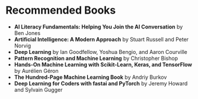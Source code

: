 # Recommended Books

- **AI Literacy Fundamentals: Helping You Join the AI Conversation** by Ben Jones
- **Artificial Intelligence: A Modern Approach** by Stuart Russell and Peter Norvig
- **Deep Learning** by Ian Goodfellow, Yoshua Bengio, and Aaron Courville
- **Pattern Recognition and Machine Learning** by Christopher Bishop
- **Hands-On Machine Learning with Scikit-Learn, Keras, and TensorFlow** by Aurélien Géron
- **The Hundred-Page Machine Learning Book** by Andriy Burkov
- **Deep Learning for Coders with fastai and PyTorch** by Jeremy Howard and Sylvain Gugger
